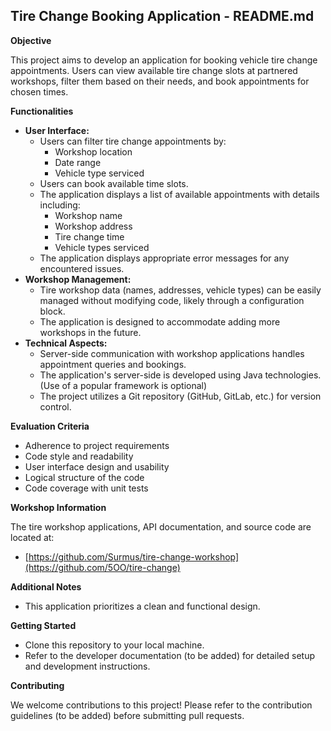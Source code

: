 ## Tire Change Booking Application - README.md

**Objective**

This project aims to develop an application for booking vehicle tire change appointments. Users can view available tire change slots at partnered workshops, filter them based on their needs, and book appointments for chosen times.

**Functionalities**

* **User Interface:**
    * Users can filter tire change appointments by:
        * Workshop location
        * Date range
        * Vehicle type serviced
    * Users can book available time slots.
    * The application displays a list of available appointments with details including:
        * Workshop name
        * Workshop address
        * Tire change time
        * Vehicle types serviced
    * The application displays appropriate error messages for any encountered issues.
* **Workshop Management:**
    * Tire workshop data (names, addresses, vehicle types) can be easily managed without modifying code, likely through a configuration block.
    * The application is designed to accommodate adding more workshops in the future.
* **Technical Aspects:**
    * Server-side communication with workshop applications handles appointment queries and bookings.
    * The application's server-side is developed using Java technologies. (Use of a popular framework is optional)
    * The project utilizes a Git repository (GitHub, GitLab, etc.) for version control.

**Evaluation Criteria**

* Adherence to project requirements
* Code style and readability
* User interface design and usability
* Logical structure of the code
* Code coverage with unit tests

**Workshop Information**

The tire workshop applications, API documentation, and source code are located at:

* [https://github.com/Surmus/tire-change-workshop](https://github.com/5OO/tire-change)

**Additional Notes**

* This application prioritizes a clean and functional design.

**Getting Started**

* Clone this repository to your local machine.
* Refer to the developer documentation (to be added) for detailed setup and development instructions.

**Contributing**

We welcome contributions to this project! Please refer to the contribution guidelines (to be added) before submitting pull requests.
